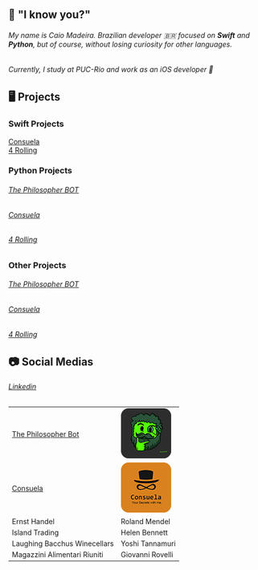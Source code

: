
## 🚀 "I know you?"

###### My name is Caio Madeira. Brazilian developer 🇧🇷 focused  on **Swift** and **Python**, but of course, without  losing curiosity for other languages.

###### Currently, I study at PUC-Rio and work as an iOS developer 📱



## 🖥️ Projects

### Swift Projects

[Consuela](https://github.com/CaioMadeira/Consuela)  
[4 Rolling](https://github.com/CaioMadeira/4rolling)

### Python Projects

###### [The Philosopher BOT](https://github.com/CaioMadeira/The-Philosopher-BOT) 
###### [Consuela](https://github.com/CaioMadeira/Consuela)
###### [4 Rolling](https://github.com/CaioMadeira/4rolling)

### Other Projects

###### [The Philosopher BOT](https://github.com/CaioMadeira/The-Philosopher-BOT) 
###### [Consuela](https://github.com/CaioMadeira/Consuela)
###### [4 Rolling](https://github.com/CaioMadeira/4rolling)

## 📷 Social Medias

###### [Linkedin](https://www.linkedin.com/in/caio-madeira/)



<table>

  <tr>
    <td><a href="https://github.com/CaioMadeira/The-Philosopher-BOT">The Philosopher Bot</a></td>
    <td><img src="https://github.com/CaioMadeira/CaioMadeira/blob/master/icons/icon_philosopher.png" alt="Sublime's custom image"/></td>
  </tr>
  <tr>
    <td><a href="https://github.com/CaioMadeira/Consuela">Consuela</a></td>
    <td><img src="https://github.com/CaioMadeira/CaioMadeira/blob/master/icons/icon_consuela.png" alt="Sublime's custom image"/></td>
  </tr>
  <tr>
    <td>Ernst Handel</td>
    <td>Roland Mendel</td>
  </tr>
  <tr>
    <td>Island Trading</td>
    <td>Helen Bennett</td>
  </tr>
  <tr>
    <td>Laughing Bacchus Winecellars</td>
    <td>Yoshi Tannamuri</td>
  </tr>
  <tr>
    <td>Magazzini Alimentari Riuniti</td>
    <td>Giovanni Rovelli</td>
  </tr>
</table>








